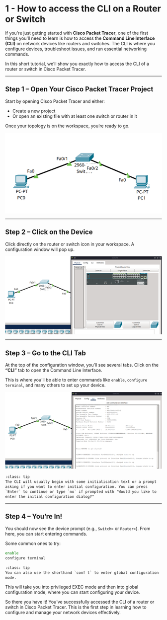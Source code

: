 # 1 - How to access the CLI on a Router or Switch

If you're just getting started with **Cisco Packet Tracer**, one of the first things you'll need to learn is how to access the **Command Line Interface (CLI)** on network devices like routers and switches. The CLI is where you configure devices, troubleshoot issues, and run essential networking commands.

In this short tutorial, we’ll show you exactly how to access the CLI of a router or switch in Cisco Packet Tracer.

---

## Step 1 – Open Your Cisco Packet Tracer Project

Start by opening Cisco Packet Tracer and either:

* Create a new project
* Or open an existing file with at least one switch or router in it

Once your topology is on the workspace, you’re ready to go.

![Figure 1 – Topology with router and switch](../../img/cisco-tips/tip1/fig1.png)

---

## Step 2 – Click on the Device

Click directly on the router or switch icon in your workspace. A configuration window will pop up.

![Figure 2 – Device configuration window](../../img/cisco-tips/tip1/fig2.png)

---

## Step 3 – Go to the CLI Tab

At the top of the configuration window, you’ll see several tabs. Click on the **“CLI”** tab to open the Command Line Interface.

This is where you’ll be able to enter commands like `enable`, `configure terminal`, and many others to set up your device.

![Figure 3 – CLI tab selected](../../img/cisco-tips/tip1/fig3.png)

```{admonition} Tip
:class: tip
The CLI will usually begin with some initialisation text or a prompt asking if you want to enter initial configuration. You can press `Enter` to continue or type `no` if prompted with "Would you like to enter the initial configuration dialog?"
```

---

## Step 4 – You’re In!

You should now see the device prompt (e.g., `Switch>` or `Router>`). From here, you can start entering commands.

Some common ones to try:

```bash
enable
configure terminal
```

```{admonition} Tip
:class: tip
You can also use the shorthand `conf t` to enter global configuration mode.
```

This will take you into privileged EXEC mode and then into global configuration mode, where you can start configuring your device.

So there you have it! You’ve successfully accessed the CLI of a router or switch in Cisco Packet Tracer. This is the first step in learning how to configure and manage your network devices effectively.
